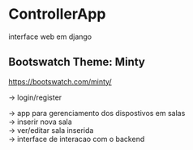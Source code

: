 # ControllerApp
interface web em django

## Bootswatch Theme: Minty
https://bootswatch.com/minty/


-> login/register  

-> app para gerenciamento dos dispostivos em salas  
  -> inserir nova sala  
  -> ver/editar sala inserida  
    -> interface de interacao com o backend  
